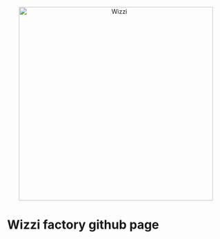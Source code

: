 
<p align="center"><a rel="noopener" target="_blank" href="https://wizzifactory.github.io"><img width="450" src="https://wizzifactory.github.io/images/logo.svg" alt="Wizzi"></img></a></p>

# Wizzi factory github page
